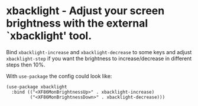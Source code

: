 # xbacklight - Adjust your screen brightness with the external `xbacklight' tool.

Bind `xbacklight-increase` and `xbacklight-decrease` to some
keys and adjust `xbacklight-step` if you want the brightness to
increase/decrease in different steps then 10%.

With `use-package` the config could look like:

``` emacs-lisp
(use-package xbacklight
  :bind (("<XF86MonBrightnessUp>" . xbacklight-increase)
         ("<XF86MonBrightnessDown>" . xbacklight-decrease)))
```

